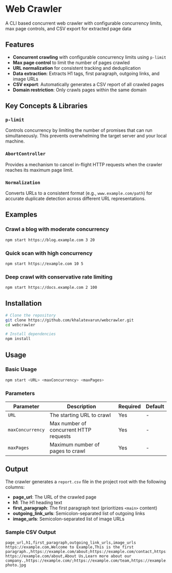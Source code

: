 # Web Crawler

A CLI based concurrent web crawler with configurable concurrency limits, max page controls, and CSV export for extracted page data

## Features

-  **Concurrent crawling** with configurable concurrency limits using `p-limit`
-  **Max page control** to limit the number of pages crawled
-  **URL normalization** for consistent tracking and deduplication
-  **Data extraction**: Extracts H1 tags, first paragraph, outgoing links, and image URLs
-  **CSV export**: Automatically generates a CSV report of all crawled pages
-  **Domain restriction**: Only crawls pages within the same domain

## Key Concepts & Libraries

### `p-limit`
Controls concurrency by limiting the number of promises that can run simultaneously. This prevents overwhelming the target server and your local machine.

### `AbortController`
Provides a mechanism to cancel in-flight HTTP requests when the crawler reaches its maximum page limit.

### `Normalization`
Converts URLs to a consistent format (e.g., `www.example.com/path`) for accurate duplicate detection across different URL representations.

## Examples

### Crawl a blog with moderate concurrency
```bash
npm start https://blog.example.com 3 20
```

### Quick scan with high concurrency
```bash
npm start https://example.com 10 5
```

### Deep crawl with conservative rate limiting
```bash
npm start https://docs.example.com 2 100
```

## Installation

```bash
# Clone the repository
git clone https://github.com/khalatevarun/webcrawler.git
cd webcrawler

# Install dependencies
npm install
```

## Usage

### Basic Usage

```bash
npm start <URL> <maxConcurrency> <maxPages>
```

### Parameters

| Parameter | Description | Required | Default |
|-----------|-------------|----------|---------|
| `URL` | The starting URL to crawl | Yes | - |
| `maxConcurrency` | Max number of concurrent HTTP requests | Yes | - |
| `maxPages` | Maximum number of pages to crawl | Yes | - |

## Output

The crawler generates a `report.csv` file in the project root with the following columns:

- **page_url**: The URL of the crawled page
- **h1**: The H1 heading text
- **first_paragraph**: The first paragraph text (prioritizes `<main>` content)
- **outgoing_link_urls**: Semicolon-separated list of outgoing links
- **image_urls**: Semicolon-separated list of image URLs

### Sample CSV Output

```csv
page_url,h1,first_paragraph,outgoing_link_urls,image_urls
https://example.com,Welcome to Example,This is the first paragraph.,https://example.com/about;https://example.com/contact,https://example.com/logo.png
https://example.com/about,About Us,Learn more about our company.,https://example.com/;https://example.com/team,https://example.com/team-photo.jpg
```

